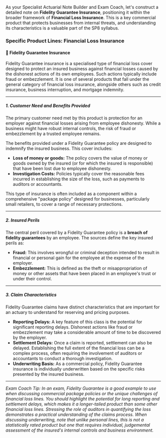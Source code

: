 As your Specialist Actuarial Note Builder and Exam Coach, let's construct a detailed note on **Fidelity Guarantee Insurance**, positioning it within the broader framework of **Financial Loss Insurance**. This is a key commercial product that protects businesses from internal threats, and understanding its characteristics is a valuable part of the SP8 syllabus.

### **Specific Product Lines: Financial Loss Insurance**

#### **🔸 Fidelity Guarantee Insurance**

Fidelity Guarantee insurance is a specialised type of financial loss cover designed to protect an insured business against financial losses caused by the dishonest actions of its own employees. Such actions typically include fraud or embezzlement. It is one of several products that fall under the general category of financial loss insurance, alongside others such as credit insurance, business interruption, and mortgage indemnity.

---

##### **1\. Customer Need and Benefits Provided**

The primary customer need met by this product is protection for an employer against financial losses arising from employee dishonesty. While a business might have robust internal controls, the risk of fraud or embezzlement by a trusted employee remains.

The benefits provided under a Fidelity Guarantee policy are designed to indemnify the insured business. This cover includes:

* **Loss of money or goods:** The policy covers the value of money or goods owned by the insured (or for which the insured is responsible) that have been lost due to employee dishonesty.  
* **Investigation Costs:** Policies typically cover the reasonable fees incurred in establishing the size of the loss, such as payments to auditors or accountants.

This type of insurance is often included as a component within a comprehensive "package policy" designed for businesses, particularly small retailers, to cover a range of necessary protections.

---

##### **2\. Insured Perils**

The central peril covered by a Fidelity Guarantee policy is a **breach of fidelity guarantees** by an employee. The sources define the key insured perils as:

* **Fraud:** This involves wrongful or criminal deception intended to result in financial or personal gain for the employee at the expense of the employer.  
* **Embezzlement:** This is defined as the theft or misappropriation of money or other assets that have been placed in an employee's trust or under their control.

---

##### **3\. Claim Characteristics**

Fidelity Guarantee claims have distinct characteristics that are important for an actuary to understand for reserving and pricing purposes.

* **Reporting Delays:** A key feature of this class is the potential for significant reporting delays. Dishonest actions like fraud or embezzlement may take a considerable amount of time to be discovered by the employer.  
* **Settlement Delays:** Once a claim is reported, settlement can also be delayed. Establishing the full extent of the financial loss can be a complex process, often requiring the involvement of auditors or accountants to conduct a thorough investigation.  
* **Underwriting Basis:** As a commercial policy, Fidelity Guarantee insurance is individually underwritten based on the specific risks presented by the insured business.

---

*Exam Coach Tip: In an exam, Fidelity Guarantee is a good example to use when discussing commercial package policies or the unique challenges of financial loss lines. You should highlight the potential for long reporting and settlement delays, which makes it a longer-tailed product than some other financial loss lines. Stressing the role of auditors in quantifying the loss demonstrates a practical understanding of the claims process. When discussing underwriting, note that unlike personal lines, this is not a statistically rated product but one that requires individual, judgemental assessment of the insured's internal controls and business environment.*


